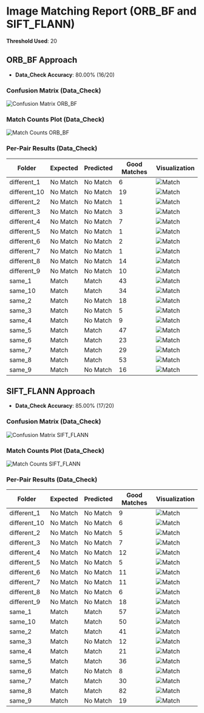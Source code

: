 # Image Matching Report (ORB_BF and SIFT_FLANN)

**Threshold Used**: 20

## ORB_BF Approach

- **Data_Check Accuracy**: 80.00% (16/20)

### Confusion Matrix (Data_Check)
![Confusion Matrix ORB_BF](confusion_matrix_orb_bf.png)

### Match Counts Plot (Data_Check)
![Match Counts ORB_BF](match_counts_plot_orb_bf.png)

### Per-Pair Results (Data_Check)
| Folder | Expected | Predicted | Good Matches | Visualization |
|--------|----------|-----------|--------------|---------------|
| different_1 | No Match | No Match | 6 | ![Match](different_1_orb_bf_no_match.png) |
| different_10 | No Match | No Match | 19 | ![Match](different_10_orb_bf_no_match.png) |
| different_2 | No Match | No Match | 1 | ![Match](different_2_orb_bf_no_match.png) |
| different_3 | No Match | No Match | 3 | ![Match](different_3_orb_bf_no_match.png) |
| different_4 | No Match | No Match | 7 | ![Match](different_4_orb_bf_no_match.png) |
| different_5 | No Match | No Match | 1 | ![Match](different_5_orb_bf_no_match.png) |
| different_6 | No Match | No Match | 2 | ![Match](different_6_orb_bf_no_match.png) |
| different_7 | No Match | No Match | 1 | ![Match](different_7_orb_bf_no_match.png) |
| different_8 | No Match | No Match | 14 | ![Match](different_8_orb_bf_no_match.png) |
| different_9 | No Match | No Match | 10 | ![Match](different_9_orb_bf_no_match.png) |
| same_1 | Match | Match | 43 | ![Match](same_1_orb_bf_match.png) |
| same_10 | Match | Match | 34 | ![Match](same_10_orb_bf_match.png) |
| same_2 | Match | No Match | 18 | ![Match](same_2_orb_bf_no_match.png) |
| same_3 | Match | No Match | 5 | ![Match](same_3_orb_bf_no_match.png) |
| same_4 | Match | No Match | 9 | ![Match](same_4_orb_bf_no_match.png) |
| same_5 | Match | Match | 47 | ![Match](same_5_orb_bf_match.png) |
| same_6 | Match | Match | 23 | ![Match](same_6_orb_bf_match.png) |
| same_7 | Match | Match | 29 | ![Match](same_7_orb_bf_match.png) |
| same_8 | Match | Match | 53 | ![Match](same_8_orb_bf_match.png) |
| same_9 | Match | No Match | 16 | ![Match](same_9_orb_bf_no_match.png) |

## SIFT_FLANN Approach

- **Data_Check Accuracy**: 85.00% (17/20)

### Confusion Matrix (Data_Check)
![Confusion Matrix SIFT_FLANN](confusion_matrix_sift_flann.png)

### Match Counts Plot (Data_Check)
![Match Counts SIFT_FLANN](match_counts_plot_sift_flann.png)

### Per-Pair Results (Data_Check)
| Folder | Expected | Predicted | Good Matches | Visualization |
|--------|----------|-----------|--------------|---------------|
| different_1 | No Match | No Match | 9 | ![Match](different_1_sift_flann_no_match.png) |
| different_10 | No Match | No Match | 6 | ![Match](different_10_sift_flann_no_match.png) |
| different_2 | No Match | No Match | 5 | ![Match](different_2_sift_flann_no_match.png) |
| different_3 | No Match | No Match | 7 | ![Match](different_3_sift_flann_no_match.png) |
| different_4 | No Match | No Match | 12 | ![Match](different_4_sift_flann_no_match.png) |
| different_5 | No Match | No Match | 5 | ![Match](different_5_sift_flann_no_match.png) |
| different_6 | No Match | No Match | 11 | ![Match](different_6_sift_flann_no_match.png) |
| different_7 | No Match | No Match | 11 | ![Match](different_7_sift_flann_no_match.png) |
| different_8 | No Match | No Match | 6 | ![Match](different_8_sift_flann_no_match.png) |
| different_9 | No Match | No Match | 18 | ![Match](different_9_sift_flann_no_match.png) |
| same_1 | Match | Match | 57 | ![Match](same_1_sift_flann_match.png) |
| same_10 | Match | Match | 50 | ![Match](same_10_sift_flann_match.png) |
| same_2 | Match | Match | 41 | ![Match](same_2_sift_flann_match.png) |
| same_3 | Match | No Match | 12 | ![Match](same_3_sift_flann_no_match.png) |
| same_4 | Match | Match | 21 | ![Match](same_4_sift_flann_match.png) |
| same_5 | Match | Match | 36 | ![Match](same_5_sift_flann_match.png) |
| same_6 | Match | No Match | 8 | ![Match](same_6_sift_flann_no_match.png) |
| same_7 | Match | Match | 30 | ![Match](same_7_sift_flann_match.png) |
| same_8 | Match | Match | 82 | ![Match](same_8_sift_flann_match.png) |
| same_9 | Match | No Match | 19 | ![Match](same_9_sift_flann_no_match.png) |

